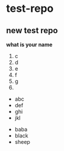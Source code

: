 # test-repo
## new test repo
__what is your name__
1. c
2. d
3. e
4. f
5. g
6. 
- abc
- def
- ghi
- jkl
* baba
* black
* sheep
